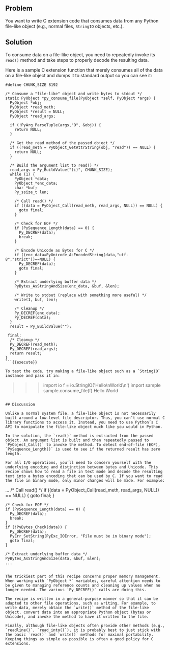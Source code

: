 ## Problem

You want to write C extension code that consumes data from any Python file-like object (e.g., normal files, `StringIO` objects, etc.).

## Solution

To consume data on a file-like object, you need to repeatedly invoke its `read()` method and take steps to properly decode the resulting data.

Here is a sample C extension function that merely consumes all of the data on a file-like object and dumps it to standard output so you can see it:

```
#define CHUNK_SIZE 8192

/* Consume a "file-like" object and write bytes to stdout */
static PyObject *py_consume_file(PyObject *self, PyObject *args) {
  PyObject *obj;
  PyObject *read_meth;
  PyObject *result = NULL;
  PyObject *read_args;

  if (!PyArg_ParseTuple(args,"O", &obj)) {
    return NULL;
  }

  /* Get the read method of the passed object */
  if ((read_meth = PyObject_GetAttrString(obj, "read")) == NULL) {
    return NULL;
  }

  /* Build the argument list to read() */
  read_args = Py_BuildValue("(i)", CHUNK_SIZE);
  while (1) {
    PyObject *data;
    PyObject *enc_data;
    char *buf;
    Py_ssize_t len;

    /* Call read() */
    if ((data = PyObject_Call(read_meth, read_args, NULL)) == NULL) {
      goto final;
    }

    /* Check for EOF */
    if (PySequence_Length(data) == 0) {
      Py_DECREF(data);
      break;
    }

    /* Encode Unicode as Bytes for C */
    if ((enc_data=PyUnicode_AsEncodedString(data,"utf-8","strict"))==NULL) {
      Py_DECREF(data);
      goto final;
    }

    /* Extract underlying buffer data */
    PyBytes_AsStringAndSize(enc_data, &buf, &len);

    /* Write to stdout (replace with something more useful) */
    write(1, buf, len);

    /* Cleanup */
    Py_DECREF(enc_data);
    Py_DECREF(data);
  }
  result = Py_BuildValue("");

 final:
  /* Cleanup */
  Py_DECREF(read_meth);
  Py_DECREF(read_args);
  return result;
}
```{{execute}}

To test the code, try making a file-like object such as a `StringIO` instance and pass it in:

```
>>> import io
>>> f = io.StringIO('Hello\nWorld\n')
>>> import sample
>>> sample.consume_file(f)
Hello
World
>>>
```{{execute}}

## Discussion

Unlike a normal system file, a file-like object is not necessarily built around a low-level file descriptor. Thus, you can’t use normal C library functions to access it. Instead, you need to use Python’s C API to manipulate the file-like object much like you would in Python.

In the solution, the `read()` method is extracted from the passed object. An argument list is built and then repeatedly passed to `PyObject_Call()` to invoke the method. To detect end-of-file (EOF), `PySequence_Length()` is used to see if the returned result has zero length.

For all I/O operations, you’ll need to concern yourself with the underlying encoding and distinction between bytes and Unicode. This recipe shows how to read a file in text mode and decode the resulting text into a bytes encoding that can be used by C. If you want to read the file in binary mode, only minor changes will be made. For example:

```
...
    /* Call read() */
    if ((data = PyObject_Call(read_meth, read_args, NULL)) == NULL) {
      goto final;
    }

    /* Check for EOF */
    if (PySequence_Length(data) == 0) {
      Py_DECREF(data);
      break;
    }
    if (!PyBytes_Check(data)) {
      Py_DECREF(data);
      PyErr_SetString(PyExc_IOError, "File must be in binary mode");
      goto final;
    }

    /* Extract underlying buffer data */
    PyBytes_AsStringAndSize(data, &buf, &len);
    ...
```{{execute}}

The trickiest part of this recipe concerns proper memory management. When working with `PyObject *` variables, careful attention needs to be given to managing reference counts and cleaning up values when no longer needed. The various `Py_DECREF()` calls are doing this.

The recipe is written in a general-purpose manner so that it can be adapted to other file operations, such as writing. For example, to write data, merely obtain the `write()` method of the file-like object, convert data into an appropriate Python object (bytes or Unicode), and invoke the method to have it written to the file.

Finally, although file-like objects often provide other methods (e.g., `readline()`, `read_into()`), it is probably best to just stick with the basic `read()` and `write()` methods for maximal portability. Keeping things as simple as possible is often a good policy for C extensions.